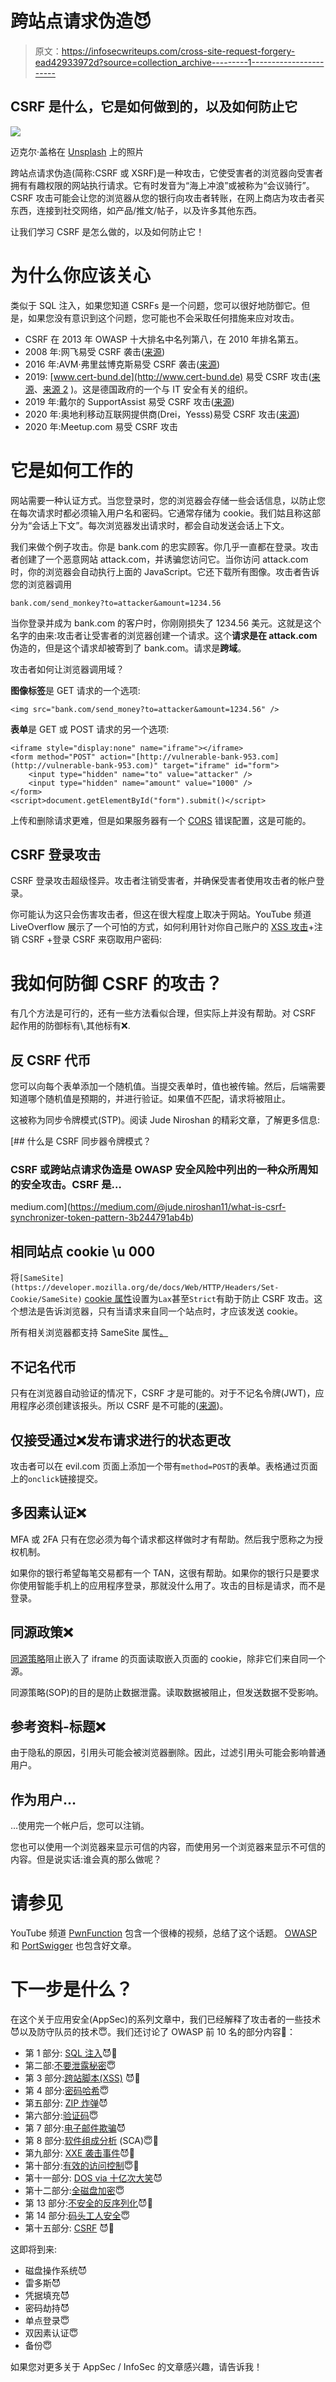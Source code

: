 # 跨站点请求伪造😈

> 原文：<https://infosecwriteups.com/cross-site-request-forgery-ead42933972d?source=collection_archive---------1----------------------->

## CSRF 是什么，它是如何做到的，以及如何防止它

![](img/f981798dd1ea36c0e20d8353557266c9.png)

迈克尔·盖格在 [Unsplash](https://unsplash.com?utm_source=medium&utm_medium=referral) 上的照片

跨站点请求伪造(简称:CSRF 或 XSRF)是一种攻击，它使受害者的浏览器向受害者拥有有趣权限的网站执行请求。它有时发音为“海上冲浪”或被称为“会议骑行”。CSRF 攻击可能会让您的浏览器从您的银行向攻击者转账，在网上商店为攻击者买东西，连接到社交网络，如产品/推文/帖子，以及许多其他东西。

让我们学习 CSRF 是怎么做的，以及如何防止它！

# 为什么你应该关心

类似于 SQL 注入，如果您知道 CSRFs 是一个问题，您可以很好地防御它。但是，如果您没有意识到这个问题，您可能也不会采取任何措施来应对攻击。

*   CSRF 在 2013 年 OWASP 十大排名中名列第八，在 2010 年排名第五。
*   2008 年:网飞易受 CSRF 袭击([来源](https://seclists.org/fulldisclosure/2006/Oct/316))
*   2016 年:AVM·弗里兹博克斯易受 CSRF 袭击([来源](https://www.zdnet.de/88256320/avms-fritzbox-router-mit-aelterer-firmware-von-sicherheitsluecke-betroffen/))
*   2019: [www.cert-bund.de](http://www.cert-bund.de) 易受 CSRF 攻击([来源](https://www.golem.de/news/websicherheit-cert-bund-war-anfaellig-fuer-csrf-angriff-1910-144699.html)、[来源 2](https://www.cert-bund.de/freetextmessage/CB-I19-0001) )。这是德国政府的一个与 IT 安全有关的组织。
*   2019 年:戴尔的 SupportAssist 易受 CSRF 攻击([来源](https://threatpost.com/dell-flaws-security-support-tool/144295/))
*   2020 年:奥地利移动互联网提供商(Drei，Yesss)易受 CSRF 攻击([来源](https://www.heise.de/news/rC3-Massive-Schwachstellen-in-Apps-von-Mobilfunkanbietern-4986008.html))
*   2020 年:Meetup.com 易受 CSRF 攻击

# 它是如何工作的

网站需要一种认证方式。当您登录时，您的浏览器会存储一些会话信息，以防止您在每次请求时都必须输入用户名和密码。它通常存储为 cookie。我们姑且称这部分为“会话上下文”。每次浏览器发出请求时，都会自动发送会话上下文。

我们来做个例子攻击。你是 bank.com 的忠实顾客。你几乎一直都在登录。攻击者创建了一个恶意网站 attack.com，并诱骗您访问它。当你访问 attack.com 时，你的浏览器会自动执行上面的 JavaScript。它还下载所有图像。攻击者告诉您的浏览器调用

```
bank.com/send_monkey?to=attacker&amount=1234.56
```

当你登录并成为 bank.com 的客户时，你刚刚损失了 1234.56 美元。这就是这个名字的由来:攻击者让受害者的浏览器创建一个请求。这个**请求是在 attack.com**伪造的，但是这个请求却被寄到了 bank.com。请求是**跨域**。

攻击者如何让浏览器调用域？

**图像标签**是 GET 请求的一个选项:

```
<img src="bank.com/send_money?to=attacker&amount=1234.56" />
```

**表单**是 GET 或 POST 请求的另一个选项:

```
<iframe style="display:none" name="iframe"></iframe>
<form method="POST" action="[http://vulnerable-bank-953.com](http://vulnerable-bank-953.com)" target="iframe" id="form">
    <input type="hidden" name="to" value="attacker" />
    <input type="hidden" name="amount" value="1000" />
</form>
<script>document.getElementById("form").submit()</script>
```

上传和删除请求更难，但是如果服务器有一个 [CORS](https://developer.mozilla.org/en-US/docs/Web/HTTP/CORS) 错误配置，这是可能的。

## CSRF 登录攻击

CSRF 登录攻击超级怪异。攻击者注销受害者，并确保受害者使用攻击者的帐户登录。

你可能认为这只会伤害攻击者，但这在很大程度上取决于网站。YouTube 频道 LiveOverflow 展示了一个可怕的方式，如何利用针对你自己账户的 [XSS 攻击](https://levelup.gitconnected.com/cross-site-scripting-xss-fd374ce71b2f)+注销 CSRF +登录 CSRF 来窃取用户密码:

# 我如何防御 CSRF 的攻击？

有几个方法是可行的，还有一些方法看似合理，但实际上并没有帮助。对 CSRF 起作用的防御标有\\,其他标有❌.

## 反 CSRF 代币

您可以向每个表单添加一个随机值。当提交表单时，值也被传输。然后，后端需要知道哪个随机值是预期的，并进行验证。如果值不匹配，请求将被阻止。

这被称为同步令牌模式(STP)。阅读 Jude Niroshan 的精彩文章，了解更多信息:

[](https://medium.com/@jude.niroshan11/what-is-csrf-synchronizer-token-pattern-3b244791ab4b) [## 什么是 CSRF 同步器令牌模式？

### CSRF 或跨站点请求伪造是 OWASP 安全风险中列出的一种众所周知的安全攻击。CSRF 是…

medium.com](https://medium.com/@jude.niroshan11/what-is-csrf-synchronizer-token-pattern-3b244791ab4b) 

## 相同站点 cookie \u 000

将`[SameSite](https://developer.mozilla.org/de/docs/Web/HTTP/Headers/Set-Cookie/SameSite)` [cookie 属性](https://developer.mozilla.org/de/docs/Web/HTTP/Headers/Set-Cookie/SameSite)设置为`Lax`甚至`Strict`有助于防止 CSRF 攻击。这个想法是告诉浏览器，只有当请求来自同一个站点时，才应该发送 cookie。

所有相关浏览器都支持 SameSite 属性[。](https://caniuse.com/same-site-cookie-attribute)

## 不记名代币

只有在浏览器自动验证的情况下，CSRF 才是可能的。对于不记名令牌(JWT)，应用程序必须创建该报头。所以 CSRF 是不可能的([来源](https://goo.gl/maps/p24NDNXrViwPxdh6A))。

## 仅接受通过❌发布请求进行的状态更改

攻击者可以在 evil.com 页面上添加一个带有`method=POST`的表单。表格通过页面上的`onclick`链接提交。

## 多因素认证❌

MFA 或 2FA 只有在您必须为每个请求都这样做时才有帮助。然后我宁愿称之为授权机制。

如果你的银行希望每笔交易都有一个 TAN，这很有帮助。如果你的银行只是要求你使用智能手机上的应用程序登录，那就没什么用了。攻击的目标是请求，而不是登录。

## 同源政策❌

[同源策略](https://developer.mozilla.org/en-US/docs/Web/Security/Same-origin_policy)阻止嵌入了 iframe 的页面读取嵌入页面的 cookie，除非它们来自同一个源。

同源策略(SOP)的目的是防止数据泄露。读取数据被阻止，但发送数据不受影响。

## 参考资料-标题❌

由于隐私的原因，引用头可能会被浏览器删除。因此，过滤引用头可能会影响普通用户。

## 作为用户…

…使用完一个帐户后，您可以注销。

您也可以使用一个浏览器来显示可信的内容，而使用另一个浏览器来显示不可信的内容。但是说实话:谁会真的那么做呢？

# 请参见

YouTube 频道 [PwnFunction](https://www.youtube.com/channel/UCW6MNdOsqv2E9AjQkv9we7A) 包含一个很棒的视频，总结了这个话题。 [OWASP](https://owasp.org/www-community/attacks/csrf) 和 [PortSwigger](https://portswigger.net/web-security/csrf) 也包含好文章。

# 下一步是什么？

在这个关于应用安全(AppSec)的系列文章中，我们已经解释了攻击者的一些技术😈以及防守队员的技术😇。我们还讨论了 OWASP 前 10 名的部分内容🐝：

*   第 1 部分: [SQL 注入](https://medium.com/faun/sql-injections-e8bc9a14c95)😈🐝
*   第二部:[不要泄露秘密](https://levelup.gitconnected.com/leaking-secrets-240a3484cb80)😇
*   第 3 部分:[跨站脚本(XSS)](https://levelup.gitconnected.com/cross-site-scripting-xss-fd374ce71b2f) 😈🐝
*   第 4 部分:[密码哈希](https://levelup.gitconnected.com/password-hashing-eb3b97684636)😇
*   第五部分: [ZIP 炸弹](https://medium.com/bugbountywriteup/zip-bombs-30337a1b0112)😈
*   第六部分:[验证码](https://medium.com/plain-and-simple/captcha-500991bd90a3)😇
*   第 7 部分:[电子邮件欺骗](https://medium.com/bugbountywriteup/email-spoofing-9da8d33406bf)😈
*   第 8 部分:[软件组成分析](https://medium.com/python-in-plain-english/software-composition-analysis-sca-7e573214a98e) (SCA)😇🐝
*   第九部分: [XXE 袭击事件](https://medium.com/faun/xxe-attacks-750e91448e8f)😈🐝
*   第十部分:[有效的访问控制](https://levelup.gitconnected.com/effective-access-control-331f883cb0ff)😇🐝
*   第十一部分: [DOS via 十亿次大笑](https://medium.com/bugbountywriteup/dos-via-a-billion-laughs-9a79be96e139)😈
*   第十二部分:[全磁盘加密](https://medium.com/faun/full-disk-encryption-2090489f9760)😇
*   第 13 部分:[不安全的反序列化](https://medium.com/bugbountywriteup/insecure-deserialization-5c64e9943f0e)😈🐝
*   第 14 部分:[码头工人安全](https://levelup.gitconnected.com/docker-security-5f4df118948c)😇
*   第十五部分: [CSRF](/cross-site-request-forgery-ead42933972d) 😈🐝

这即将到来:

*   磁盘操作系统😈
*   雷多斯😈
*   凭据填充😈
*   密码劫持😈
*   单点登录😇
*   双因素认证😇
*   备份😇

如果您对更多关于 AppSec / InfoSec 的文章感兴趣，请告诉我！